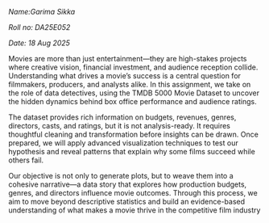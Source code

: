 _Name:Garima Sikka_

_Roll no: DA25E052_

_Date: 18 Aug 2025_

Movies are more than just entertainment—they are high-stakes projects where creative vision, financial investment, and audience reception collide. Understanding what drives a movie’s success is a central question for filmmakers, producers, and analysts alike. In this assignment, we take on the role of data detectives, using the TMDB 5000 Movie Dataset to uncover the hidden dynamics behind box office performance and audience ratings.

The dataset provides rich information on budgets, revenues, genres, directors, casts, and ratings, but it is not analysis-ready. It requires thoughtful cleaning and transformation before insights can be drawn. Once prepared, we will apply advanced visualization techniques to test our hypothesis and reveal patterns that explain why some films succeed while others fail.

Our objective is not only to generate plots, but to weave them into a cohesive narrative—a data story that explores how production budgets, genres, and directors influence movie outcomes. Through this process, we aim to move beyond descriptive statistics and build an evidence-based understanding of what makes a movie thrive in the competitive film industry
